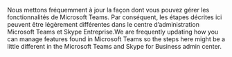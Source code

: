 <span data-ttu-id="55f5d-101">Nous mettons fréquemment à jour la façon dont vous pouvez gérer les fonctionnalités de Microsoft Teams. Par conséquent, les étapes décrites ici peuvent être légèrement différentes dans le centre d’administration Microsoft Teams et Skype Entreprise.</span><span class="sxs-lookup"><span data-stu-id="55f5d-101">We are frequently updating how you can manage features found in Microsoft Teams so the steps here might be a little different in the Microsoft Teams and Skype for Business admin center.</span></span>